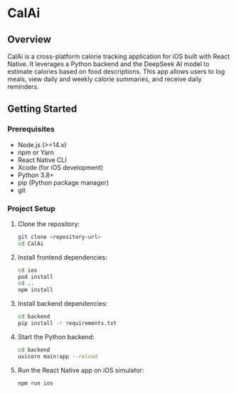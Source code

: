 # CalAi

## Overview

CalAi is a cross-platform calorie tracking application for iOS built with React Native. It leverages a Python backend and the DeepSeek AI model to estimate calories based on food descriptions. This app allows users to log meals, view daily and weekly calorie summaries, and receive daily reminders.

## Getting Started

### Prerequisites

- Node.js (>=14.x)
- npm or Yarn
- React Native CLI
- Xcode (for iOS development)
- Python 3.8+
- pip (Python package manager)
- git

### Project Setup

1. Clone the repository:
   ```bash
   git clone <repository-url>
   cd CalAi
   ```

2. Install frontend dependencies:
   ```bash
   cd ios
   pod install
   cd ..
   npm install
   ```
   
3. Install backend dependencies:
   ```bash
   cd backend
   pip install -r requirements.txt
   ```

4. Start the Python backend:
   ```bash
   cd backend
   uvicorn main:app --reload
   ```

5. Run the React Native app on iOS simulator:
   ```bash
   npm run ios
   ```